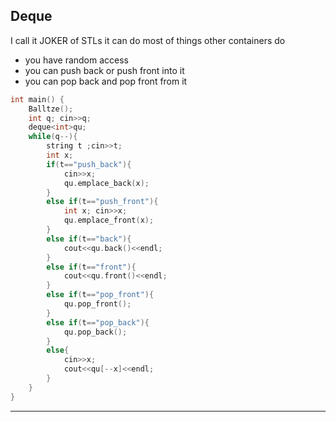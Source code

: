 ## Deque

I call it JOKER  of STLs it can do most of things other containers do 

- you have random access
- you can push back or push front into it
- you can pop back and pop front from it

```cpp
int main() {
    Balltze();
    int q; cin>>q;
    deque<int>qu;
    while(q--){
        string t ;cin>>t;
        int x;
        if(t=="push_back"){
            cin>>x;
            qu.emplace_back(x);
        }
        else if(t=="push_front"){
            int x; cin>>x;
            qu.emplace_front(x);
        }
        else if(t=="back"){
            cout<<qu.back()<<endl;
        }
        else if(t=="front"){
            cout<<qu.front()<<endl;
        }
        else if(t=="pop_front"){
            qu.pop_front();
        }
        else if(t=="pop_back"){
            qu.pop_back();
        }
        else{
            cin>>x;
            cout<<qu[--x]<<endl;
        }
    }
}
```


---